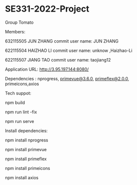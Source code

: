 # SE331-2022-Project
Group Tomato

Members:

632115505 JUN ZHANG  commit user name: JUN ZHANG

622115504 HAIZHAO LI   commit user name: unknow ,Haizhao-Li

622115507 JIANG TAO  commit user name: taojiang12

Application URL: http://3.95.197.144:8080/


Dependencies : nprogress, primevue@3.6.0, primeflex@2.0.0, primeicons,axios


Tech suppot:

 npm build 

 npm run lint -fix 

 npm run serve

 Install dependencies:
 
 npm install nprogress

 npm install  primevue

 npm install   primeflex

 npm install  primeicons

 npm install axios

